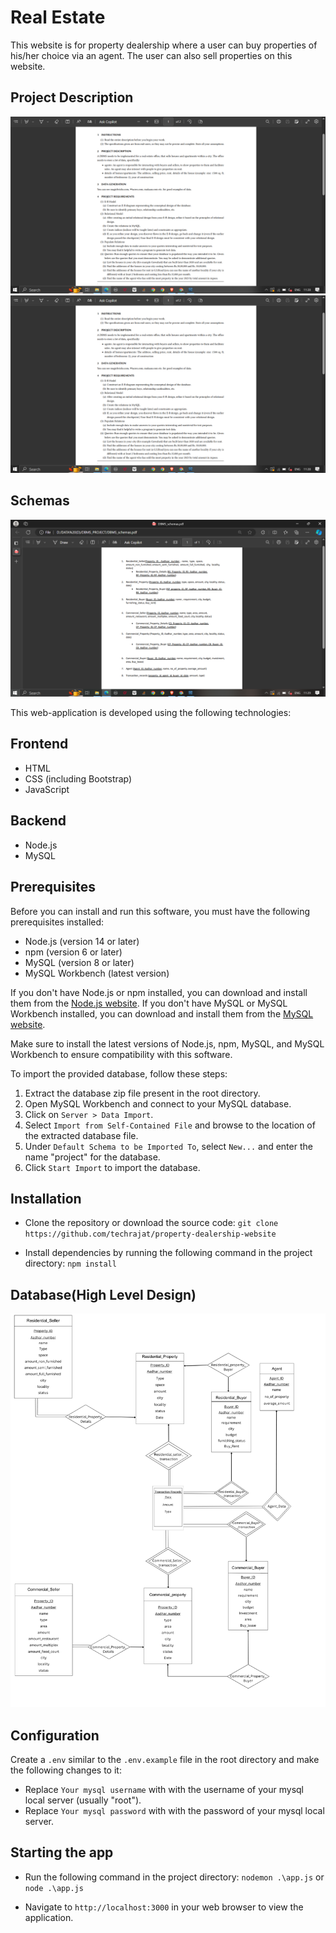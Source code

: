 # **Real Estate**

This website is for property dealership where a user can buy properties of his/her choice via an agent. The user can also sell properties on this website.

## Project Description
![first](image_and_demo/problem1.png)
![second](image_and_demo/problem1.png)

## Schemas
![schemas](image_and_demo/schemas.png)

This web-application is developed using the following technologies:
## Frontend
- HTML
- CSS (including Bootstrap)
- JavaScript

## Backend
- Node.js
- MySQL

## Prerequisites

Before you can install and run this software, you must have the following prerequisites installed:

- Node.js (version 14 or later)
- npm (version 6 or later)
- MySQL (version 8 or later)
- MySQL Workbench (latest version)

If you don't have Node.js or npm installed, you can download and install them from the [Node.js website](https://nodejs.org/en/). If you don't have MySQL or MySQL Workbench installed, you can download and install them from the [MySQL website](https://dev.mysql.com/downloads/). 

Make sure to install the latest versions of Node.js, npm, MySQL, and MySQL Workbench to ensure compatibility with this software.

To import the provided database, follow these steps:

1. Extract the database zip file present in the root directory.
2. Open MySQL Workbench and connect to your MySQL database.
3. Click on `Server > Data Import`.
4. Select `Import from Self-Contained File` and browse to the location of the extracted database file.
5. Under `Default Schema to be Imported To`, select `New...` and enter the name "project" for the database.
6. Click `Start Import` to import the database.

## Installation

- Clone the repository or download the source code:
`git clone https://github.com/techrajat/property-dealership-website`

- Install dependencies by running the following command in the project directory:
`npm install`

## Database(High Level Design)
![database_structure](image_and_demo/Transaction_records.png)

## Configuration

Create a `.env` similar to the `.env.example` file in the root directory and make the following changes to it:
- Replace `Your mysql username` with with the username of your mysql local server (usually "root").
- Replace `Your mysql password` with with the password of your mysql local server.

## Starting the app

- Run the following command in the project directory:
`nodemon .\app.js` or `node .\app.js`

- Navigate to `http://localhost:3000` in your web browser to view the application.

